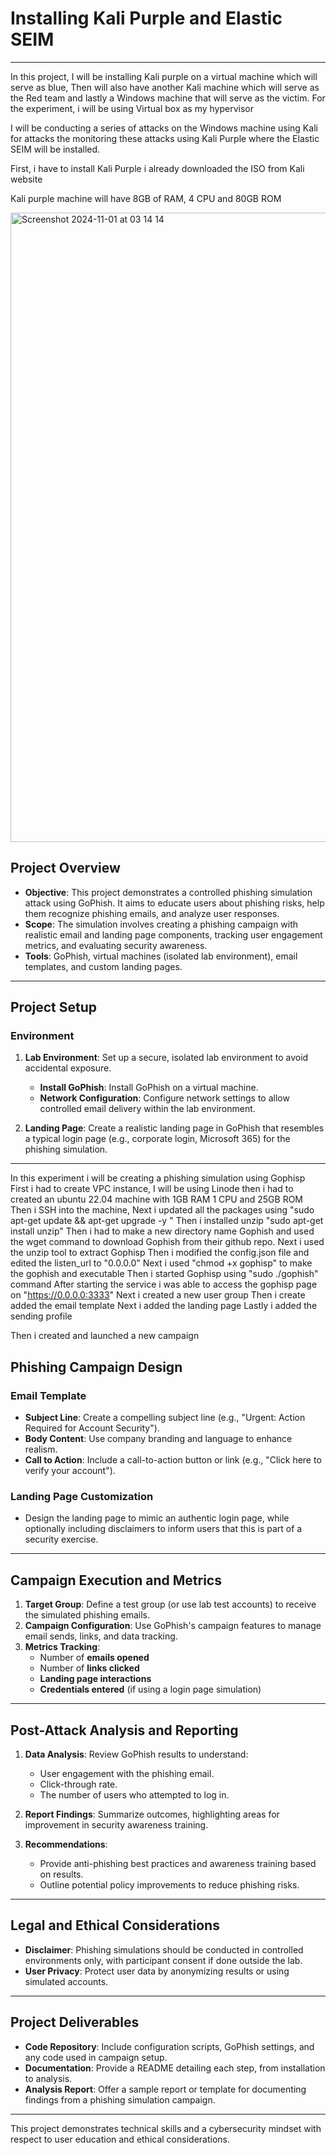 # Installing Kali Purple and Elastic SEIM

---
In this project, I will be installing Kali purple on a virtual machine which will serve as blue, Then will also have another Kali machine which will serve as the Red team and lastly a Windows machine that will serve as the victim. For the experiment, i will be using Virtual box as my hypervisor 

I will be conducting a series of attacks on the Windows machine using Kali for attacks the monitoring these attacks using Kali Purple where the Elastic SEIM will be installed.

First, i have to install Kali Purple i already downloaded the ISO from Kali website 


Kali purple machine will have 8GB of RAM, 4 CPU and 80GB ROM

<img width="1007" alt="Screenshot 2024-11-01 at 03 14 14" src="https://github.com/user-attachments/assets/5442e0d8-1143-49ad-8096-7d0408bd15b5">






## Project Overview
- **Objective**: This project demonstrates a controlled phishing simulation attack using GoPhish. It aims to educate users about phishing risks, help them recognize phishing emails, and analyze user responses.
- **Scope**: The simulation involves creating a phishing campaign with realistic email and landing page components, tracking user engagement metrics, and evaluating security awareness.
- **Tools**: GoPhish, virtual machines (isolated lab environment), email templates, and custom landing pages.

---

## Project Setup

### Environment
1. **Lab Environment**: Set up a secure, isolated lab environment to avoid accidental exposure.
   - **Install GoPhish**: Install GoPhish on a virtual machine.
   - **Network Configuration**: Configure network settings to allow controlled email delivery within the lab environment.

2. **Landing Page**: Create a realistic landing page in GoPhish that resembles a typical login page (e.g., corporate login, Microsoft 365) for the phishing simulation.

---
In this experiment i will be creating a phishing simulation using Gophisp
First i had to create VPC instance, I will be using Linode then i had to created an ubuntu 22.04 machine with 1GB RAM 1 CPU and 25GB ROM 
Then i SSH into the machine, Next i updated all the packages using "sudo apt-get update && apt-get upgrade -y "
Then i installed unzip "sudo apt-get install unzip"
Then i had to make a new directory name Gophish and used the wget command to download Gophish from their github repo.
Next i used the unzip tool to extract Gophisp
Then i modified the config.json file and edited the listen_url to "0.0.0.0"
Next i used "chmod +x gophisp" to make the gophish and executable 
Then i started Gophisp using "sudo ./gophish" command
After starting the service i was able to access the gophisp page on "https://0.0.0.0:3333"
Next i created a new user group
Then i create added the email template
Next i added the landing page
Lastly i added the sending profile

Then i created and launched a new campaign 



## Phishing Campaign Design

### Email Template
- **Subject Line**: Create a compelling subject line (e.g., "Urgent: Action Required for Account Security").
- **Body Content**: Use company branding and language to enhance realism.
- **Call to Action**: Include a call-to-action button or link (e.g., "Click here to verify your account").

### Landing Page Customization
- Design the landing page to mimic an authentic login page, while optionally including disclaimers to inform users that this is part of a security exercise.

---

## Campaign Execution and Metrics

1. **Target Group**: Define a test group (or use lab test accounts) to receive the simulated phishing emails.
2. **Campaign Configuration**: Use GoPhish's campaign features to manage email sends, links, and data tracking.
3. **Metrics Tracking**:
   - Number of **emails opened**
   - Number of **links clicked**
   - **Landing page interactions**
   - **Credentials entered** (if using a login page simulation)

---

## Post-Attack Analysis and Reporting

1. **Data Analysis**: Review GoPhish results to understand:
   - User engagement with the phishing email.
   - Click-through rate.
   - The number of users who attempted to log in.

2. **Report Findings**: Summarize outcomes, highlighting areas for improvement in security awareness training.

3. **Recommendations**:
   - Provide anti-phishing best practices and awareness training based on results.
   - Outline potential policy improvements to reduce phishing risks.

---

## Legal and Ethical Considerations

- **Disclaimer**: Phishing simulations should be conducted in controlled environments only, with participant consent if done outside the lab.
- **User Privacy**: Protect user data by anonymizing results or using simulated accounts.

---

## Project Deliverables

- **Code Repository**: Include configuration scripts, GoPhish settings, and any code used in campaign setup.
- **Documentation**: Provide a README detailing each step, from installation to analysis.
- **Analysis Report**: Offer a sample report or template for documenting findings from a phishing simulation campaign.

---

This project demonstrates technical skills and a cybersecurity mindset with respect to user education and ethical considerations.
